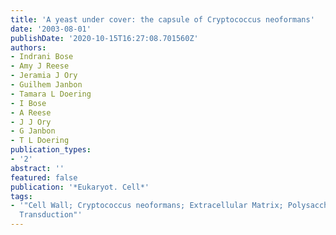 ```yaml
---
title: 'A yeast under cover: the capsule of Cryptococcus neoformans'
date: '2003-08-01'
publishDate: '2020-10-15T16:27:08.701560Z'
authors:
- Indrani Bose
- Amy J Reese
- Jeramia J Ory
- Guilhem Janbon
- Tamara L Doering
- I Bose
- A Reese
- J J Ory
- G Janbon
- T L Doering
publication_types:
- '2'
abstract: ''
featured: false
publication: '*Eukaryot. Cell*'
tags:
- '"Cell Wall; Cryptococcus neoformans; Extracellular Matrix; Polysaccharides; Signal
  Transduction"'
---
```


